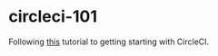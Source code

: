 # circleci-101

Following [this](https://circleci.com/docs/2.0/) tutorial to getting starting with CircleCI.
